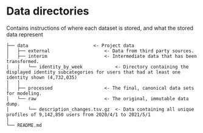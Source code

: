 # Data directories
Contains instructions of where each dataset is stored, and what the stored data represent

```                                
├── data                        <- Project data
│   ├── external                    <- Data from third party sources.
│   ├── interim                     <- Intermediate data that has been transformed.
│   │   └── identity_by_week            <- Directory containing the displayed identity subcategories for users that had at least one identity shown (4,732,035)
│   │
│   ├── processed                   <- The final, canonical data sets for modeling.
│   └── raw                         <- The original, immutable data dump.
│       └── description_changes.tsv.gz  <- Data containing all unique profiles of 9,142,850 users from 2020/4/1 to 2021/5/1
│
└── README.md
```